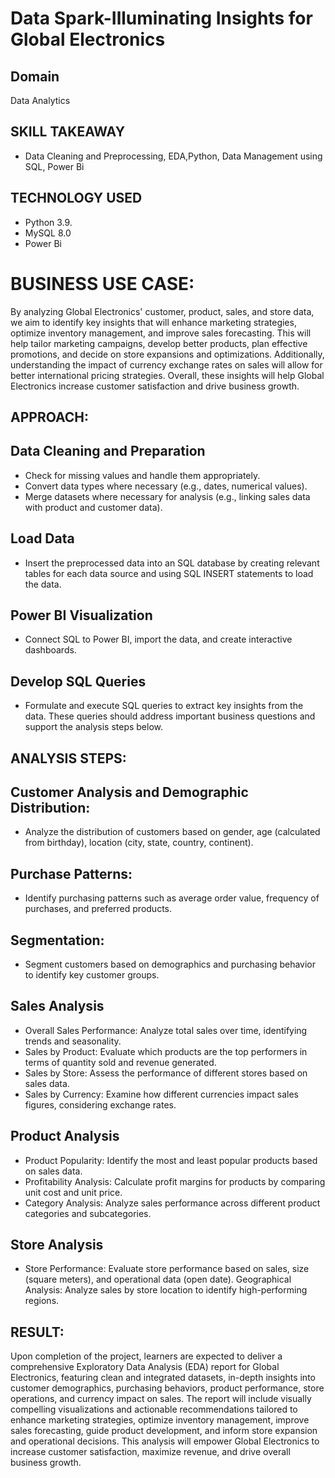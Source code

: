# Data Spark-Illuminating Insights for Global Electronics
## Domain
Data Analytics
## SKILL TAKEAWAY
* Data Cleaning and Preprocessing, EDA,Python, Data Management using SQL, Power Bi
## TECHNOLOGY USED
* Python 3.9.
* MySQL 8.0
* Power Bi

# BUSINESS USE CASE:
  By analyzing Global Electronics' customer, product, sales, and store data, we aim to identify key insights that will enhance marketing strategies, optimize inventory management, and improve sales forecasting. This will help tailor marketing campaigns, develop better products, plan effective promotions, and decide on store expansions and optimizations. Additionally, understanding the impact of currency exchange rates on sales will allow for better international pricing strategies. Overall, these insights will help Global Electronics increase customer satisfaction and drive business growth.

## APPROACH:
## Data Cleaning and Preparation
* Check for missing values and handle them appropriately.
* Convert data types where necessary (e.g., dates, numerical values).
* Merge datasets where necessary for analysis (e.g., linking sales data with product and customer data).
## Load Data
* Insert the preprocessed data into an SQL database by creating relevant tables for each data source and using SQL INSERT statements to load the data.
## Power BI Visualization
* Connect SQL to Power BI, import the data, and create interactive dashboards.
## Develop  SQL Queries
* Formulate and execute SQL queries to extract key insights from the data. These queries should address important business questions and support the analysis steps below.

## ANALYSIS STEPS:
## Customer Analysis and Demographic Distribution: 
* Analyze the distribution of customers based on gender, age (calculated from birthday), location (city, state, country, continent).
## Purchase Patterns: 
* Identify purchasing patterns such as average order value, frequency of purchases, and preferred products.
## Segmentation: 
* Segment customers based on demographics and purchasing behavior to identify key customer groups.
## Sales Analysis
* Overall Sales Performance: Analyze total sales over time, identifying trends and seasonality.
* Sales by Product: Evaluate which products are the top performers in terms of quantity sold and revenue generated.
* Sales by Store: Assess the performance of different stores based on sales data.
* Sales by Currency: Examine how different currencies impact sales figures, considering exchange rates.
## Product Analysis
* Product Popularity: Identify the most and least popular products based on sales data.
* Profitability Analysis: Calculate profit margins for products by comparing unit cost and unit price.
* Category Analysis: Analyze sales performance across different product categories and subcategories.
## Store Analysis
* Store Performance: Evaluate store performance based on sales, size (square meters), and operational data (open date).
Geographical Analysis: Analyze sales by store location to identify high-performing regions.

## RESULT: 
  Upon completion of the project, learners are expected to deliver a comprehensive Exploratory Data Analysis (EDA) report for Global Electronics, featuring clean and integrated datasets, in-depth insights into customer demographics, purchasing behaviors, product performance, store operations, and currency impact on sales. The report will include visually compelling visualizations and actionable recommendations tailored to enhance marketing strategies, optimize inventory management, improve sales forecasting, guide product development, and inform store expansion and operational decisions. This analysis will empower Global Electronics to increase customer satisfaction, maximize revenue, and drive overall business growth.




